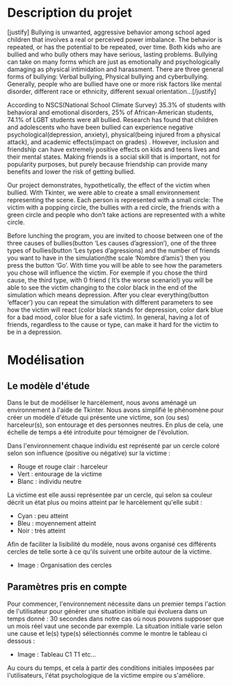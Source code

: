 # Description du projet

[justify]
Bullying is unwanted, aggressive behavior among school aged children that involves a real or perceived power imbalance. The behavior is repeated, or has the potential to be repeated, over time. Both kids who are bullied and who bully others may have serious, lasting problems.
Bullying can take on many forms which are just as emotionally and psychologically damaging as physical intimidation and harassment. There are three general forms of bullying: Verbal bullying, Physical bullying and cyberbullying.
Generally, people who are bullied have one or more risk factors like mental disorder, different race or ethnicity, different sexual orientation…[/justify]



According to NSCS(National School Climate Survey) 35.3% of students with behavioral and emotional disorders, 25% of African-American students, 74.1% of LGBT students were all bullied.
Research has found that children and adolescents who have been bullied can experience negative psychological(depression, anxiety), physical(being injured from a physical attack), and academic effects(impact on grades) .
However, inclusion and friendship can have extremely positive effects on kids and teens lives and their mental states. Making friends is a social skill that is important, not for popularity purposes, but purely because friendship can provide many benefits and lower the risk of getting bullied.


Our project demonstrates, hypothetically, the effect of the victim when bullied. With Tkinter, we were able to create a small environnement representing the scene. Each person is represented with a small circle: The victim with a popping circle, the bullies with a red circle, the friends with a green circle and people who don’t take actions are represented with a white circle.


Before lunching the program, you are invited to choose between one of the three causes of bullies(button ‘Les causes d’agression’), one of the three  types of bullies(button ‘Les types d’agressions) and the number of friends you want to have in the simulation(the scale ‘Nombre d’amis’) then you press the button ‘Go’. With time you will be able to see how the parameters you chose will influence the victim. For exemple if you chose the third cause, the third type, with 0 friend ( It’s the worse scenario!) you will be able to see the victim changing to the color black in the end of the simulation which means depression. After you clear everything(button ‘effacer’) you can repeat the simulation with different parameters to see how the victim will react (color black stands for depression, color dark blue for a bad mood, color blue for a safe victim). In general, having a lot of friends, regardless to the cause or type, can make it hard for the victim to be in a depression.  

  
# Modélisation



## Le modèle d'étude



Dans le but de modéliser le harcèlement, nous avons aménagé un environnement à l'aide de Tkinter. Nous avons simplifié le phénomène pour créer un modèle d'étude qui présente une victime, son (ou ses) harceleur(s), son entourage et des personnes neutres. En plus de cela, une échelle de temps a été introduite pour témoigner de l'évolution.

Dans l'environnement chaque individu est représenté par un cercle coloré selon son influence (positive ou négative) sur la victime :     

* Rouge et rouge clair : harceleur
* Vert : entourage de la victime
* Blanc : individu neutre

La victime est elle aussi représentée par un cercle, qui selon sa couleur décrit un état plus ou moins atteint par le harcèlement qu'elle subit :

* Cyan : peu atteint
* Bleu : moyennement atteint
* Noir : très atteint

Afin de faciliter la lisibilité du modèle, nous avons organisé ces différents cercles de telle sorte à ce qu'ils suivent une orbite autour de la victime.

* Image : Organisation des cercles



## Paramètres pris en compte

Pour commencer, l'environnement nécessite dans un premier temps l'action de l'utilisateur pour générer une situation initiale qui évoluera dans un temps donné : 30 secondes dans notre cas où nous pouvons supposer que un mois réel vaut une seconde par exemple.
La situation initiale varie selon une cause et le(s) type(s) sélectionnés comme le montre le tableau ci dessous :

* Image : Tableau C1 T1 etc...

Au cours du temps, et cela à partir des conditions initiales imposées par l'utilisateurs, l'état psychologique de la victime empire ou s'améliore.

